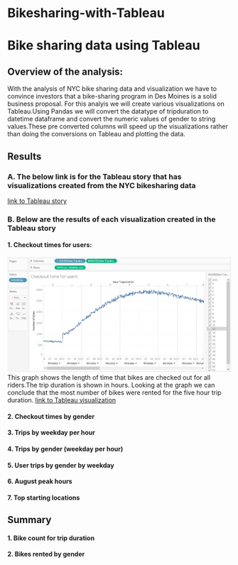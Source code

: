 # Bikesharing-with-Tableau
# Bike sharing  data using Tableau

## Overview of the analysis: 
With the analysis of NYC bike sharing data and visualization we have to convince investors that a bike-sharing program in Des Moines is a solid business proposal. For this analyis we will create various visualizations on Tableau.Using Pandas we will convert the datatype of tripduration to datetime dataframe and convert the numeric values of gender to string values.These pre converted columns will speed up the visualizations rather than doing the conversions on Tableau and plotting the data.

## Results
### A. The below link is for the Tableau story that has visualizations created from the NYC bikesharing data 
[link to Tableau story](https://public.tableau.com/profile/akshaya1961#!/vizhome/Usertripsbygenderweekday2/Story-NYCBikesharingAnalysis)

### B. Below are the results of each visualization created in the Tableau story

#### 1. Checkout times for users:
![](https://github.com/Akshaya-Kamble/bikesharing/blob/main/Reference%20Images/Checkout%20time%20for%20users.PNG)
This graph shows the length of time that bikes are checked out for all riders.The trip duration is shown in hours.
Looking at the graph we can conclude that the most number of bikes were rented for the five hour trip duration.
[link to Tableau visualization](https://public.tableau.com/profile/akshaya1961#!/vizhome/Checkouttimeforusers_16105716359700/Checkouttimeforusers)


#### 2. Checkout times by gender
#### 3. Trips by weekday per hour
#### 4. Trips by gender (weekday per hour)
#### 5. User trips by gender by weekday
#### 6. August peak hours
#### 7. Top starting locations


## Summary
#### 1. Bike count for trip duration
#### 2. Bikes rented by gender


